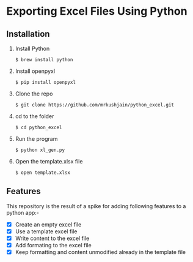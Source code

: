 Exporting Excel Files Using Python
==================================

Installation
------------
1. Install Python    
    ```
    $ brew install python
    ```

2. Install openpyxl
    ```
    $ pip install openpyxl
    ```

3. Clone the repo
    ```
    $ git clone https://github.com/mrkushjain/python_excel.git
    ```

4. cd to the folder
    ```
    $ cd python_excel
    ```

5. Run the program
    ```
    $ python xl_gen.py
    ```

6. Open the template.xlsx file
    ```
    $ open template.xlsx
    ```

Features
--------
This repository is the result of a spike for adding following features to a python app:-
- [x] Create an empty excel file
- [x] Use a template excel file
- [x] Write content to the excel file
- [x] Add formating to the excel file
- [x] Keep formatting and content unmodified already in the template file